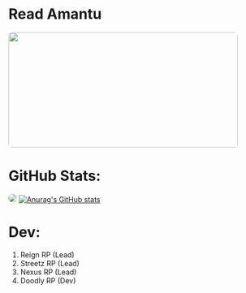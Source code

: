 # Read Amantu
<a href='https://ko-fi.com/amantukhan' target='_blank'><img src="https://img.buymeacoffee.com/api/?url=aHR0cHM6Ly9jZG4uYnV5bWVhY29mZmVlLmNvbS91cGxvYWRzL3Byb2ZpbGVfcGljdHVyZXMvMjAyMi8wNC81bzh0NDRhdWY4M2FSeW9nLmpwZ0AzMDB3XzBlLndlYnA=&amp;creator=Amantu+Khan&amp;design_code=1&amp;design_color=%23ff813f&amp;slug=amantukhan" height='227' width='452' style='border-radius:7px;'></a>
# GitHub Stats:
  <a href="https://www.buymeacoffee.com/amantukhan" rel="nofollow"><img src='https://github-readme-stats.vercel.app/api?username=amantu-qbit&count_private=true&show_icons=true&theme=dark' style='border-radius:7px;'></a>
[![Anurag's GitHub stats](https://github-readme-stats.vercel.app/api?username=amantu-qbit)](https://github.com/anuraghazra/github-readme-stats)
# Dev:
1. Reign RP (Lead)
2. Streetz RP (Lead)
3. Nexus RP (Lead)
4. Doodly RP (Dev)

